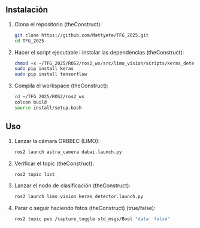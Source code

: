 ## Instalación

1. Clona el repositorio (theConstruct):
   ```bash
   git clone https://github.com/Mattyete/TFG_2025.git
   cd TFG_2025
   
2. Hacer el script ejecutable i instalar las dependencias (theConstruct):
   ```bash
   chmod +x ~/TFG_2025/ROS2/ros2_ws/src/limo_vision/scripts/keras_detector_v2.py
   sudo pip install keras
   sudo pip install tensorflow
   
3. Compila el workspace (theConstruct):
   ```bash
   cd ~/TFG_2025/ROS2/ros2_ws
   colcon build
   source install/setup.bash
   
## Uso

1. Lanzar la cámara ORBBEC (LIMO):
   ```bash
   ros2 launch astra_camera dabai.launch.py

2. Verificar el topic (theConstruct):
   ```bash
   ros2 topic list
   
3. Lanzar el nodo de clasificación (theConstruct):
   ```bash
   ros2 launch limo_vision keras_detector.launch.py

4. Parar o seguir haciendo fotos (theConstruct) (true/false):
   ```bash
   ros2 topic pub /capture_toggle std_msgs/Bool "data: false"

